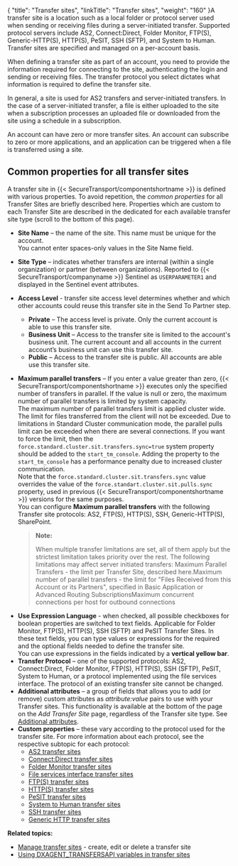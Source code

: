 {
    "title": "Transfer sites",
    "linkTitle": "Transfer sites",
    "weight": "160"
}A transfer site is a location such as a local folder or protocol server used when sending or receiving files during a server-initiated transfer. Supported protocol servers include AS2, Connect:Direct, Folder Monitor, FTP(S), Generic-HTTP(S), HTTP(S), PeSIT, SSH (SFTP), and System to Human. Transfer sites are specified and managed on a per-account basis.

When defining a transfer site as part of an account, you need to provide the information required for connecting to the site, authenticating the login and sending or receiving files. The transfer protocol you select dictates what information is required to define the transfer site.

In general, a site is used for AS2 transfers and server-initiated transfers. In the case of a server-initiated transfer, a file is either uploaded to the site when a subscription processes an uploaded file or downloaded from the site using a schedule in a subscription.

An account can have zero or more transfer sites. An account can subscribe to zero or more applications, and an application can be triggered when a file is transferred using a site.

## Common properties for all transfer sites

A transfer site in {{< SecureTransport/componentshortname  >}} is defined with various properties. To avoid repetition, the *common properties* for all Transfer Sites are briefly described here. Properties which are custom to each Transfer Site are described in the dedicated for each available transfer site type (scroll to the bottom of this page).

-   **Site Name** – the name of the site. This name must be unique for the account.  
    You cannot enter spaces-only values in the Site Name field.

-   **Site Type** – indicates whether transfers are internal (within a single organization) or partner (between organizations). Reported to {{< SecureTransport/companyname >}} Sentinel as `USERPARAMETER1` and displayed in the Sentinel event attributes.

-   **Access Level** - transfer site access level determines whether and which other accounts could reuse this transfer site in the Send To Partner step.
    -   **Private** – The access level is private. Only the current account is able to use this transfer site.
    -   **Business Unit** – Access to the transfer site is limited to the account's business unit. The current account and all accounts in the current account’s business unit can use this transfer site.
    -   **Public** – Access to the transfer site is public. All accounts are able use this transfer site.

-   **Maximum parallel transfers** – If you enter a value greater than zero, {{< SecureTransport/componentshortname >}} executes only the specified number of transfers in parallel. If the value is null or zero, the maximum number of parallel transfers is limited by system capacity.  
    The maximum number of parallel transfers limit is applied cluster wide. The limit for files transferred from the client will not be exceeded. Due to limitations in Standard Cluster communication mode, the parallel pulls limit can be exceeded when there are several connections. If you want to force the limit, then the `force.standard.cluster.sit.transfers.sync=true` system property should be added to the `start_tm_console`. Adding the property to the `start_tm_console` has a performance penalty due to increased cluster communication.  
    Note that the `force.standard.cluster.sit.transfers.sync` value overrides the value of the `force.standart.cluster.sit.pulls.sync` property, used in previous {{< SecureTransport/componentshortname >}} versions for the same purposes.  
    You can configure **Maximum parallel transfers** with the following Transfer site protocols: AS2, FTP(S), HTTP(S), SSH, Generic-HTTP(S), SharePoint.  

    > **Note:**
    >
    > When multiple transfer limitations are set, all of them apply but the strictest limitation takes priority over the rest. The following limitations may affect server initiated transfers:
    > Maximum Parallel Transfers - the limit per Transfer Site, described here.Maximum number of parallel transfers - the limit for "Files Received from this Account or its Partners", specified in Basic Application or Advanced Routing SubscriptionsMaximum concurrent connections per host for outbound connections

<!-- -->

-   **Use Expression Language** - when checked, all possible checkboxes for boolean properties are switched to text fields. Applicable for Folder Monitor, FTP(S), HTTP(S), SSH (SFTP) and PeSIT Transfer Sites. In these text fields, you can type values or expressions for the required and the optional fields needed to define the transfer site.  
    You can use expressions in the fields indicated by a **vertical yellow bar**.
-   **Transfer Protocol** – one of the supported protocols: AS2, Connect:Direct, Folder Monitor, FTP(S), HTTP(S), SSH (SFTP), PeSIT, System to Human, or a protocol implemented using the file services interface. The protocol of an existing transfer site cannot be changed.
-   **Additional attributes** – a group of fields that allows you to add (or remove) custom attributes as *attribute:value* pairs to use with your Transfer sites. This functionality is available at the bottom of the page on the *Add Transfer Site* page, regardless of the Transfer site type. See [Additional attributes](../../c_st_setup/t_st_mailtemplates/c_st_mail_template_commands_variables#Addition).
-   **Custom properties** – these vary according to the protocol used for the transfer site. For more information about each protocol, see the respective subtopic for each protocol:<span id="transferSites"></span>
    -   [AS2 transfer sites](r_st_as2transfersites)
    -   [Connect:Direct transfer sites](r_st_connectdirecttransfersites)
    -   [Folder Monitor transfer sites](r_st_foldermonitortransfersites)
    -   [File services interface transfer sites](r_st_fileservicesinterfaceprotocoltransfersites)
    -   [FTP(S) transfer sites](transfersites-ftp)
    -   [HTTP(S) transfer sites](transfersites-http)
    -   [PeSIT transfer sites](transfersites-pesit)
    -   [System to Human transfer sites](transfersites-s2h)
    -   [SSH transfer sites](transfersites-ssh)
    -   [Generic HTTP transfer sites](transfersites-generichttp)

**Related topics:**

-   [Manage transfer sites](t_st_transfersites) - create, edit or delete a transfer site
-   [Using DXAGENT\_TRANSFERSAPI variables in transfer sites](using_dxagent_transfersapi)
